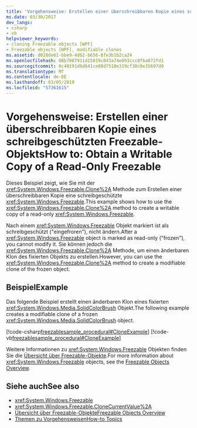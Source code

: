 ```yaml
---
title: 'Vorgehensweise: Erstellen einer überschreibbaren Kopie eines schreibgeschützten Freezable-Objekts'
ms.date: 03/30/2017
dev_langs:
- csharp
- vb
helpviewer_keywords:
- cloning Freezable objects [WPF]
- Freezable objects [WPF], modifiable clones
ms.assetid: d028de61-bbe9-4d62-b656-8fe3b1b2ca24
ms.openlocfilehash: 08b7007911d15019c043a74e093ccc0fba072fd1
ms.sourcegitcommit: 0c48191d6d641ce88d7510e319cf38c0e35697d0
ms.translationtype: MT
ms.contentlocale: de-DE
ms.lasthandoff: 03/05/2019
ms.locfileid: "57361615"
---
```

# <a name="how-to-obtain-a-writable-copy-of-a-read-only-freezable"></a><span data-ttu-id="1e4b8-102">Vorgehensweise: Erstellen einer überschreibbaren Kopie eines schreibgeschützten Freezable-Objekts</span><span class="sxs-lookup"><span data-stu-id="1e4b8-102">How to: Obtain a Writable Copy of a Read-Only Freezable</span></span>
<span data-ttu-id="1e4b8-103">Dieses Beispiel zeigt, wie Sie mit der <xref:System.Windows.Freezable.Clone%2A> Methode zum Erstellen einer überschreibbaren Kopie eine schreibgeschützte <xref:System.Windows.Freezable>.</span><span class="sxs-lookup"><span data-stu-id="1e4b8-103">This example shows how to use the <xref:System.Windows.Freezable.Clone%2A> method to create a writable copy of a read-only <xref:System.Windows.Freezable>.</span></span>  
  
 <span data-ttu-id="1e4b8-104">Nach einem <xref:System.Windows.Freezable> Objekt markiert ist als schreibgeschützt ("eingefroren"), nicht ändern.</span><span class="sxs-lookup"><span data-stu-id="1e4b8-104">After a <xref:System.Windows.Freezable> object is marked as read-only ("frozen"), you cannot modify it.</span></span> <span data-ttu-id="1e4b8-105">Sie können jedoch die <xref:System.Windows.Freezable.Clone%2A> Methode, um einen änderbaren Klon des fixierten Objekts zu erstellen.</span><span class="sxs-lookup"><span data-stu-id="1e4b8-105">However, you can use the <xref:System.Windows.Freezable.Clone%2A> method to create a modifiable clone of the frozen object.</span></span>  
  
## <a name="example"></a><span data-ttu-id="1e4b8-106">Beispiel</span><span class="sxs-lookup"><span data-stu-id="1e4b8-106">Example</span></span>  
 <span data-ttu-id="1e4b8-107">Das folgende Beispiel erstellt einen änderbaren Klon eines fixierten <xref:System.Windows.Media.SolidColorBrush> Objekt.</span><span class="sxs-lookup"><span data-stu-id="1e4b8-107">The following example creates a modifiable clone of a frozen <xref:System.Windows.Media.SolidColorBrush> object.</span></span>  
  
 [!code-csharp[freezablesample_procedural#CloneExample](~/samples/snippets/csharp/VS_Snippets_Wpf/freezablesample_procedural/CSharp/freezablesample.cs#cloneexample)]
 [!code-vb[freezablesample_procedural#CloneExample](~/samples/snippets/visualbasic/VS_Snippets_Wpf/freezablesample_procedural/visualbasic/freezablesample.vb#cloneexample)]  
  
 <span data-ttu-id="1e4b8-108">Weitere Informationen zu <xref:System.Windows.Freezable> Objekten finden Sie die [Übersicht über Freezable-Objekte](freezable-objects-overview.md).</span><span class="sxs-lookup"><span data-stu-id="1e4b8-108">For more information about <xref:System.Windows.Freezable> objects, see the [Freezable Objects Overview](freezable-objects-overview.md).</span></span>  
  
## <a name="see-also"></a><span data-ttu-id="1e4b8-109">Siehe auch</span><span class="sxs-lookup"><span data-stu-id="1e4b8-109">See also</span></span>
- <xref:System.Windows.Freezable>
- <xref:System.Windows.Freezable.CloneCurrentValue%2A>
- [<span data-ttu-id="1e4b8-110">Übersicht über Freezable-Objekte</span><span class="sxs-lookup"><span data-stu-id="1e4b8-110">Freezable Objects Overview</span></span>](freezable-objects-overview.md)
- [<span data-ttu-id="1e4b8-111">Themen zu Vorgehensweisen</span><span class="sxs-lookup"><span data-stu-id="1e4b8-111">How-to Topics</span></span>](base-elements-how-to-topics.md)
